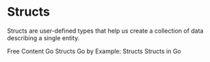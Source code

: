 # Structs

Structs are user-defined types that help us create a collection of data describing a single entity.

<ResourceGroupTitle>Free Content</ResourceGroupTitle>
<BadgeLink colorScheme='blue' badgeText='Official Website' href='https://go.dev/tour/moretypes/2'>Go Structs</BadgeLink>
<BadgeLink badgeText='Read' href='https://gobyexample.com/structs'>Go by Example: Structs</BadgeLink>
<BadgeLink badgeText='Watch' href='https://www.youtube.com/watch?v=NMTN543WVQY'>Structs in Go</BadgeLink>
